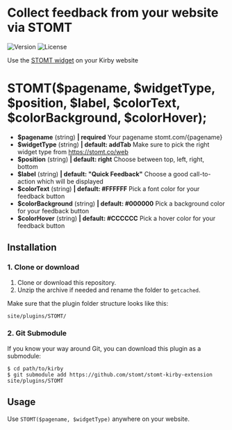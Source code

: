 # Collect feedback from your website via STOMT
![Version](https://img.shields.io/badge/version-1.0.0-green.svg)
![License](https://img.shields.io/badge/license-MIT-green.svg)

Use the [STOMT widget](https://stomt.co/web) on your Kirby website

# STOMT($pagename, $widgetType, $position, $label, $colorText, $colorBackground, $colorHover);



- **$pagename** (string) **| required** 
  Your pagename stomt.com/{pagename} 
- **$widgetType** (string) **| default: addTab**
  Make sure to pick the right widget type from https://stomt.co/web
- **$position** (string) **| default: right**
  Choose between top, left, right, bottom 
- **$label** (string)  **| default: "Quick Feedback"**
  Choose a good call-to-action which will be displayed
- **$colorText** (string) **| default: #FFFFFF**
  Pick a font color for your feedback button 
- **$colorBackground** (string) **| default: #000000**
  Pick a background color for your feedback button
- **$colorHover** (string) **| default: #CCCCCC**
  Pick a hover color for your feedback button

## Installation

### 1. Clone or download

1. Clone or download this repository.
2. Unzip the archive if needed and rename the folder to `getcached`.

Make sure that the plugin folder structure looks like this:

```
site/plugins/STOMT/
```

### 2. Git Submodule

If you know your way around Git, you can download this plugin as a submodule:

```
$ cd path/to/kirby
$ git submodule add https://github.com/stomt/stomt-kirby-extension site/plugins/STOMT
```

## Usage

Use `STOMT($pagename, $widgetType)` anywhere on your website.
